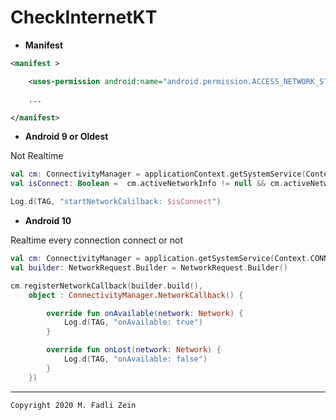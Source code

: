 # CheckInternetKT

- **Manifest**
```xml
<manifest >

    <uses-permission android:name="android.permission.ACCESS_NETWORK_STATE" />

    ...

</manifest>
```

- **Android 9 or Oldest**

Not Realtime
```kotlin
val cm: ConnectivityManager = applicationContext.getSystemService(Context.CONNECTIVITY_SERVICE) as ConnectivityManager
val isConnect: Boolean =  cm.activeNetworkInfo != null && cm.activeNetworkInfo!!.isConnected

Log.d(TAG, "startNetworkCalilback: $isConnect")
```

- **Android 10**

Realtime every connection connect or not
```kotlin
val cm: ConnectivityManager = application.getSystemService(Context.CONNECTIVITY_SERVICE) as ConnectivityManager
val builder: NetworkRequest.Builder = NetworkRequest.Builder()

cm.registerNetworkCallback(builder.build(),
    object : ConnectivityManager.NetworkCallback() {

        override fun onAvailable(network: Network) {
            Log.d(TAG, "onAvailable: true")
        }

        override fun onLost(network: Network) {
            Log.d(TAG, "onAvailable: false")
        }
    })
```

---

```
Copyright 2020 M. Fadli Zein
```

